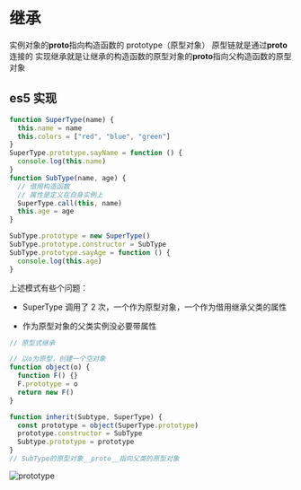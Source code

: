 # 继承

实例对象的**proto**指向构造函数的 prototype（原型对象）
原型链就是通过**proto**连接的
实现继承就是让继承的构造函数的原型对象的**proto**指向父构造函数的原型对象

## es5 实现

```js
function SuperType(name) {
  this.name = name
  this.colors = ["red", "blue", "green"]
}
SuperType.prototype.sayName = function () {
  console.log(this.name)
}
function SubType(name, age) {
  // 借用构造函数
  // 属性是定义在自身实例上
  SuperType.call(this, name)
  this.age = age
}

SubType.prototype = new SuperType()
SubType.prototype.constructor = SubType
SubType.prototype.sayAge = function () {
  console.log(this.age)
}
```

上述模式有些个问题：

- SuperType 调用了 2 次，一个作为原型对象，一个作为借用继承父类的属性

- 作为原型对象的父类实例没必要带属性

```js
// 原型式继承

// 以o为原型，创建一个空对象
function object(o) {
  function F() {}
  F.prototype = o
  return new F()
}

function inherit(Subtype, SuperType) {
  const prototype = object(SuperType.prototype)
  prototype.constructor = SubType
  Subtype.prototype = prototype
}
// SubType的原型对象__proto__指向父类的原型对象
```

![prototype](/img/inherit/inherit.png)
